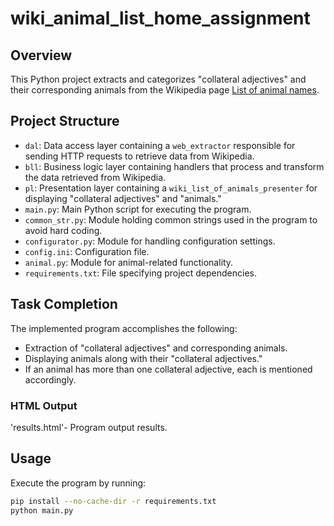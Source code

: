 # wiki_animal_list_home_assignment

## Overview

This Python project extracts and categorizes "collateral adjectives" and their corresponding animals from the Wikipedia page [List of animal names](https://en.wikipedia.org/wiki/List_of_animal_names).

## Project Structure

- `dal`: Data access layer containing a `web_extractor` responsible for sending HTTP requests to retrieve data from Wikipedia.
- `bll`: Business logic layer containing handlers that process and transform the data retrieved from Wikipedia.
- `pl`: Presentation layer containing a `wiki_list_of_animals_presenter` for displaying "collateral adjectives" and "animals."
- `main.py`: Main Python script for executing the program.
- `common_str.py`: Module holding common strings used in the program to avoid hard coding.
- `configurator.py`: Module for handling configuration settings.
- `config.ini`: Configuration file.
- `animal.py`: Module for animal-related functionality.
- `requirements.txt`: File specifying project dependencies.

## Task Completion

The implemented program accomplishes the following:

- Extraction of "collateral adjectives" and corresponding animals.
- Displaying animals along with their "collateral adjectives."
- If an animal has more than one collateral adjective, each is mentioned accordingly.

### HTML Output

'results.html'- Program output results.

## Usage

Execute the program by running:

```bash
pip install --no-cache-dir -r requirements.txt
python main.py
